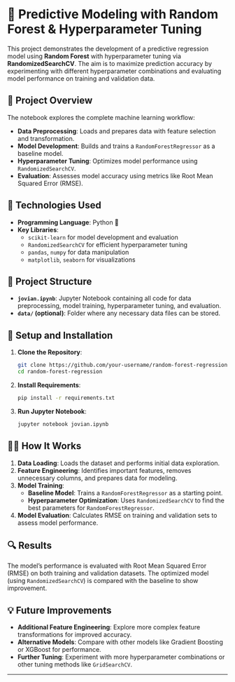 # 🌳 Predictive Modeling with Random Forest & Hyperparameter Tuning

This project demonstrates the development of a predictive regression model using **Random Forest** with hyperparameter tuning via **RandomizedSearchCV**. The aim is to maximize prediction accuracy by experimenting with different hyperparameter combinations and evaluating model performance on training and validation data.

## 📂 Project Overview

The notebook explores the complete machine learning workflow:
- **Data Preprocessing**: Loads and prepares data with feature selection and transformation.
- **Model Development**: Builds and trains a `RandomForestRegressor` as a baseline model.
- **Hyperparameter Tuning**: Optimizes model performance using `RandomizedSearchCV`.
- **Evaluation**: Assesses model accuracy using metrics like Root Mean Squared Error (RMSE).

## 🧰 Technologies Used

- **Programming Language**: Python 🐍
- **Key Libraries**:
  - `scikit-learn` for model development and evaluation
  - `RandomizedSearchCV` for efficient hyperparameter tuning
  - `pandas`, `numpy` for data manipulation
  - `matplotlib`, `seaborn` for visualizations

## 🚀 Project Structure

- **`jovian.ipynb`**: Jupyter Notebook containing all code for data preprocessing, model training, hyperparameter tuning, and evaluation.
- **`data/` (optional)**: Folder where any necessary data files can be stored.

## 🔧 Setup and Installation

1. **Clone the Repository**:
   ```bash
   git clone https://github.com/your-username/random-forest-regression.git
   cd random-forest-regression
   ```

2. **Install Requirements**:
   ```bash
   pip install -r requirements.txt
   ```

3. **Run Jupyter Notebook**:
   ```bash
   jupyter notebook jovian.ipynb
   ```

## 🧑‍🔬 How It Works

1. **Data Loading**: Loads the dataset and performs initial data exploration.
2. **Feature Engineering**: Identifies important features, removes unnecessary columns, and prepares data for modeling.
3. **Model Training**:
   - **Baseline Model**: Trains a `RandomForestRegressor` as a starting point.
   - **Hyperparameter Optimization**: Uses `RandomizedSearchCV` to find the best parameters for `RandomForestRegressor`.
4. **Model Evaluation**: Calculates RMSE on training and validation sets to assess model performance.

## 🔍 Results

The model’s performance is evaluated with Root Mean Squared Error (RMSE) on both training and validation datasets. The optimized model (using `RandomizedSearchCV`) is compared with the baseline to show improvement.

## 💡 Future Improvements

- **Additional Feature Engineering**: Explore more complex feature transformations for improved accuracy.
- **Alternative Models**: Compare with other models like Gradient Boosting or XGBoost for performance.
- **Further Tuning**: Experiment with more hyperparameter combinations or other tuning methods like `GridSearchCV`.

---

